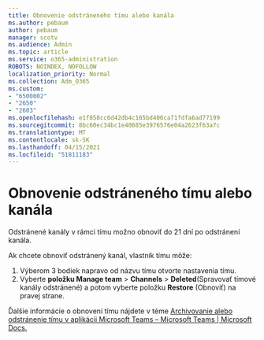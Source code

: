 ```yaml
---
title: Obnovenie odstráneného tímu alebo kanála
ms.author: pebaum
author: pebaum
manager: scotv
ms.audience: Admin
ms.topic: article
ms.service: o365-administration
ROBOTS: NOINDEX, NOFOLLOW
localization_priority: Normal
ms.collection: Adm_O365
ms.custom:
- "6500002"
- "2650"
- "2603"
ms.openlocfilehash: e1f858cc6d42db4c165bd406ca71fdfa6ad77199
ms.sourcegitcommit: 8bc60ec34bc1e40685e3976576e04a2623f63a7c
ms.translationtype: MT
ms.contentlocale: sk-SK
ms.lasthandoff: 04/15/2021
ms.locfileid: "51811183"
---
```

# <a name="how-to-restore-a-deleted-team-or-channel"></a>Obnovenie odstráneného tímu alebo kanála

Odstránené kanály v rámci tímu možno obnoviť do 21 dní po odstránení kanála.

Ak chcete obnoviť odstránený kanál, vlastník tímu môže:

1. Výberom 3 bodiek napravo od názvu tímu otvorte nastavenia tímu.
2. Vyberte **položku Manage team**  >  **Channels**  >  **Deleted**(Spravovať tímové kanály odstránené) a potom vyberte položku **Restore** (Obnoviť) na pravej strane.

Ďalšie informácie o obnovení tímu nájdete v téme [Archivovanie alebo odstránenie tímu v aplikácii Microsoft Teams – Microsoft Teams | Microsoft Docs.](https://docs.microsoft.com/microsoftteams/archive-or-delete-a-team#restore-a-deleted-team)
